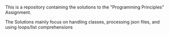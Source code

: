 This is a repository containing the solutions to the "Programming Principles" Assignment. 

The Solutions mainly focus on handling classes, processing json files, and using loops/list comprehensions 
